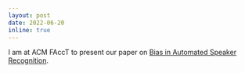 ```yaml
---
layout: post
date: 2022-06-20
inline: true
---
```


I am at ACM FAccT to present our paper on <a href="https://facctconference.org/static/pdfs_2022/facct22-20.pdf" target="_blank">Bias in Automated Speaker Recognition</a>.
